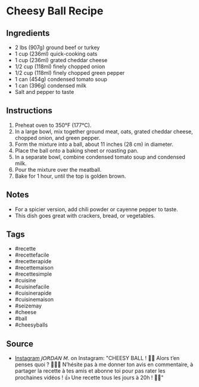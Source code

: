  # Cheesy Ball Recipe

## Ingredients

- 2 lbs (907g) ground beef or turkey
- 1 cup (236ml) quick-cooking oats
- 1 cup (236ml) grated cheddar cheese
- 1/2 cup (118ml) finely chopped onion
- 1/2 cup (118ml) finely chopped green pepper
- 1 can (454g) condensed tomato soup
- 1 can (396g) condensed milk
- Salt and pepper to taste

## Instructions

1. Preheat oven to 350°F (177°C).
2. In a large bowl, mix together ground meat, oats, grated cheddar cheese, chopped onion, and green pepper.
3. Form the mixture into a ball, about 11 inches (28 cm) in diameter.
4. Place the ball onto a baking sheet or roasting pan.
5. In a separate bowl, combine condensed tomato soup and condensed milk.
6. Pour the mixture over the meatball.
7. Bake for 1 hour, until the top is golden brown.

## Notes

- For a spicier version, add chili powder or cayenne pepper to taste.
- This dish goes great with crackers, bread, or vegetables.

## Tags

- #recette
- #recettefacile
- #recetterapide
- #recettemaison
- #recettesimple
- #cuisine
- #cuisinefacile
- #cuisinerapide
- #cuisinemaison
- #seizemay
- #cheese
- #ball
- #cheesyballs

## Source

- [Instagram](https://www.instagram.com/p/CVyMMQqgNEl)
  𝘑𝘖𝘙𝘋𝘈𝘕 𝘔. on Instagram: "CHEESY BALL ! 🧀🏀
  Alors t’en penses quoi ? 🤷🏻‍♂️
  N’hésite pas à me donner ton avis en commentaire, à partager la recette à tes amis et abonne toi pour pas rater les prochaines vidéos ! 👍
  Une recette tous les jours à 20h ! 👨‍🍳"